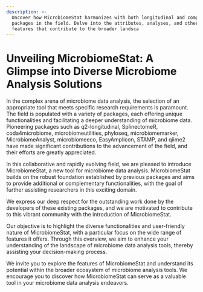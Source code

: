```yaml
---
description: >-
  Uncover how MicrobiomeStat harmonizes with both longitudinal and comprehensive
  packages in the field. Delve into the attributes, analyses, and other key
  features that contribute to the broader landsca
---
```


# Unveiling MicrobiomeStat: A Glimpse into Diverse Microbiome Analysis Solutions

In the complex arena of microbiome data analysis, the selection of an appropriate tool that meets specific research requirements is paramount. The field is populated with a variety of packages, each offering unique functionalities and facilitating a deeper understanding of microbiome data. Pioneering packages such as q2-longitudinal, SplinectomeR, coda4microbiome, microbiomeutilities, phyloseq, microbiomemarker, MicrobiomeAnalyst, microbiomeeco, EasyAmplicon, STAMP, and qiime2 have made significant contributions to the advancement of the field, and their efforts are greatly appreciated.

In this collaborative and rapidly evolving field, we are pleased to introduce MicrobiomeStat, a new tool for microbiome data analysis. MicrobiomeStat builds on the robust foundation established by previous packages and aims to provide additional or complementary functionalities, with the goal of further assisting researchers in this exciting domain.

We express our deep respect for the outstanding work done by the developers of these existing packages, and we are motivated to contribute to this vibrant community with the introduction of MicrobiomeStat.

Our objective is to highlight the diverse functionalities and user-friendly nature of MicrobiomeStat, with a particular focus on the wide range of features it offers. Through this overview, we aim to enhance your understanding of the landscape of microbiome data analysis tools, thereby assisting your decision-making process.

We invite you to explore the features of MicrobiomeStat and understand its potential within the broader ecosystem of microbiome analysis tools. We encourage you to discover how MicrobiomeStat can serve as a valuable tool in your microbiome data analysis endeavors.